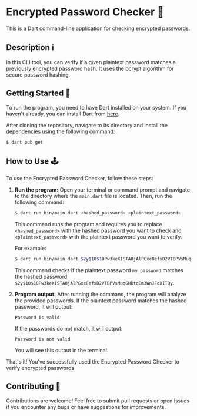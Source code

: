 # Encrypted Password Checker 🔐

This is a Dart command-line application for checking encrypted passwords.

## Description ℹ️

In this CLI tool, you can verify if a given plaintext password matches a previously encrypted password hash. It uses the bcrypt algorithm for secure password hashing.

## Getting Started 🚀

To run the program, you need to have Dart installed on your system. If you haven't already, you can install Dart from [here](https://dart.dev/get-dart).

After cloning the repository, navigate to its directory and install the dependencies using the following command:

```bash
$ dart pub get
```

## How to Use 🕹️

To use the Encrypted Password Checker, follow these steps:

1. **Run the program:** Open your terminal or command prompt and navigate to the directory where the `main.dart` file is located. Then, run the following command:

    ```bash
    $ dart run bin/main.dart <hashed_password> <plaintext_password>
    ```

    This command runs the program and requires you to replace `<hashed_password>` with the hashed password you want to check and `<plaintext_password>` with the plaintext password you want to verify.

    For example:

    ```bash
    $ dart run bin/main.dart $2y$10$10Pw3keXISTA0jAlPGxc8efxD2VTBPVsMuqGHktqEm3WnJFoXITQy my_password
    ```

    This command checks if the plaintext password `my_password` matches the hashed password `$2y$10$10Pw3keXISTA0jAlPGxc8efxD2VTBPVsMuqGHktqEm3WnJFoXITQy`.

2. **Program output:** After running the command, the program will analyze the provided passwords. If the plaintext password matches the hashed password, it will output:

    ```
    Password is valid
    ```

    If the passwords do not match, it will output:

    ```
    Password is not valid
    ```

    You will see this output in the terminal.

That's it! You've successfully used the Encrypted Password Checker to verify encrypted passwords.

## Contributing 🤝

Contributions are welcome! Feel free to submit pull requests or open issues if you encounter any bugs or have suggestions for improvements.
